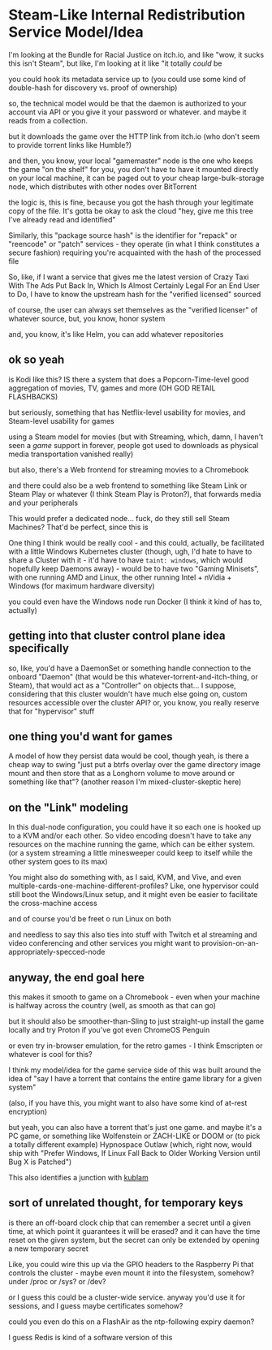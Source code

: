 # Steam-Like Internal Redistribution Service Model/Idea

I'm looking at the Bundle for Racial Justice on itch.io, and like "wow, it sucks this isn't Steam", but like, I'm looking at it like "it totally *could* be

you could hook its metadata service up to (you could use some kind of double-hash for discovery vs. proof of ownership)

so, the technical model would be that the daemon is authorized to your account via API or you give it your password or whatever. and maybe it reads from a collection.

but it downloads the game over the HTTP link from itch.io (who don't seem to provide torrent links like Humble?)

and then, you know, your local "gamemaster" node is the one who keeps the game "on the shelf" for you, you don't have to have it mounted directly on your local machine, it can be paged out to your cheap large-bulk-storage node, which distributes with other nodes over BitTorrent

the logic is, this is fine, because you got the hash through your legitimate copy of the file. It's gotta be okay to ask the cloud "hey, give me this tree I've already read and identified"

Similarly, this "package source hash" is the identifier for "repack" or "reencode" or "patch" services - they operate (in what I think constitutes a secure fashion) requiring you're acquainted with the hash of the processed file

So, like, if I want a service that gives me the latest version of Crazy Taxi With The Ads Put Back In, Which Is Almost Certainly Legal For an End User to Do, I have to know the upstream hash for the "verified licensed" sourced

of course, the user can always set themselves as the "verified licenser" of whatever source, but, you know, honor system

and, you know, it's like Helm, you can add whatever repositories

## ok so yeah

is Kodi like this? IS there a system that does a Popcorn-Time-level good aggregation of movies, TV, games and more (OH GOD RETAIL FLASHBACKS)

but seriously, something that has Netflix-level usability for movies, and Steam-level usability for games

using a Steam model for movies (but with Streaming, which, damn, I haven't seen a *game* support in forever, people got used to downloads as physical media transportation vanished really)

but also, there's a Web frontend for streaming movies to a Chromebook

and there could also be a web frontend to something like Steam Link or Steam Play or whatever (I think Steam Play is Proton?), that forwards media and your peripherals

This would prefer a dedicated node... fuck, do they still sell Steam Machines? That'd be perfect, since this is

One thing I think would be really cool - and this could, actually, be facilitated with a little Windows Kubernetes cluster (though, ugh, I'd hate to have to share a Cluster with it - it'd have to have `taint: windows`, which would hopefully keep Daemons away) - would be to have two "Gaming Minisets", with one running AMD and Linux, the other running Intel + nVidia + Windows (for maximum hardware diversity)

you could even have the Windows node run Docker (I think it kind of has to, actually)

## getting into that cluster control plane idea specifically

so, like, you'd have a DaemonSet or something handle connection to the onboard "Daemon" (that would be this whatever-torrent-and-itch-thing, or Steam), that would act as a "Controller" on objects that... I suppose, considering that this cluster wouldn't have much else going on, custom resources accessible over the cluster API? or, you know, you really reserve that for "hypervisor" stuff

## one thing you'd want for games

A model of how they persist data would be cool, though yeah, is there a cheap way to swing "just put a btrfs overlay over the game directory image mount and then store that as a Longhorn volume to move around or something like that"? (another reason I'm mixed-cluster-skeptic here)

## on the "Link" modeling

In this dual-node configuration, you could have it so each one is hooked up to a KVM and/or each other. So video encoding doesn't have to take any resources on the machine running the game, which can be either system. (or a system streaming a little minesweeper could keep to itself while the other system goes to its max)

You might also do something with, as I said, KVM, and Vive, and even multiple-cards-one-machine-different-profiles? Like, one hypervisor could still boot the Windows/Linux setup, and it might even be easier to facilitate the cross-machine access

and of course you'd be freet o run Linux on both

and needless to say this also ties into stuff with Twitch et al streaming and video conferencing and other services you might want to provision-on-an-appropriately-specced-node

## anyway, the end goal here

this makes it smooth to game on a Chromebook - even when your machine is halfway across the country (well, as smooth as that can go)

but it should also be smoother-than-Sling to just straight-up install the game locally and try Proton if you've got even ChromeOS Penguin

or even try in-browser emulation, for the retro games - I think Emscripten or whatever is cool for this?

I think my model/idea for the game service side of this was built around the idea of "say I have a torrent that contains the entire game library for a given system"

(also, if you have this, you might want to also have some kind of at-rest encryption)

but yeah, you can also have a torrent that's just one game. and maybe it's a PC game, or something like Wolfenstein or ZACH-LIKE or DOOM or (to pick a totally different example) Hypnospace Outlaw (which, right now, would ship with "Prefer Windows, If Linux Fall Back to Older Working Version until Bug X is Patched")

This also identifies a junction with [kublam](ac4002a3-362d-4fcf-af10-3ed270fbb9fc.md)

## sort of unrelated thought, for temporary keys

is there an off-board clock chip that can remember a secret until a given time, at which point it guarantees it will be erased? and it can have the time reset on the given system, but the secret can only be extended by opening a new temporary secret

Like, you could wire this up via the GPIO headers to the Raspberry Pi that controls the cluster - maybe even mount it into the filesystem, somehow? under /proc or /sys? or /dev?

or I guess this could be a cluster-wide service. anyway you'd use it for sessions, and I guess maybe certificates somehow?

could you even do this on a FlashAir as the ntp-following expiry daemon?

I guess Redis is kind of a software version of this
